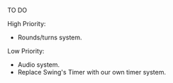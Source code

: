 TO DO

High Priority:

- Rounds/turns system.

Low Priority:

- Audio system.
- Replace Swing's Timer with our own timer system.
